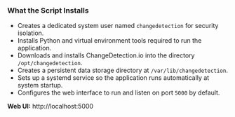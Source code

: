 ### What the Script Installs

- Creates a dedicated system user named `changedetection` for security isolation.
- Installs Python and virtual environment tools required to run the application.
- Downloads and installs ChangeDetection.io into the directory `/opt/changedetection`.
- Creates a persistent data storage directory at `/var/lib/changedetection`.
- Sets up a systemd service so the application runs automatically at system startup.
- Configures the web interface to run and listen on port `5000` by default.

**Web UI:** http://localhost:5000
